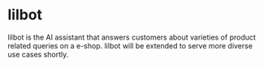 # lilbot

lilbot is the AI assistant that answers customers about varieties of product related queries on a e-shop. lilbot will be extended to serve more diverse use cases shortly.